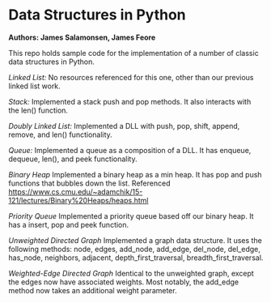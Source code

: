 # Data Structures in Python
**Authors: James Salamonsen, James Feore**

This repo holds sample code for the implementation of a number of classic data structures in Python.

*Linked List:*
No resources referenced for this one, other than our previous linked list work.

*Stack:*
Implemented a stack push and pop methods. It also interacts with the len() function.

*Doubly Linked List:*
Implemented a DLL with push, pop, shift, append, remove, and len() functionality.

*Queue:*
Implemented a queue as a composition of a DLL. It has enqueue, dequeue, len(), and peek functionality.

*Binary Heap*
Implemented a binary heap as a min heap. It has pop and push functions that bubbles down the list. Referenced https://www.cs.cmu.edu/~adamchik/15-121/lectures/Binary%20Heaps/heaps.html

*Priority Queue*
Implemented a priority queue based off our binary heap. It has a insert, pop and peek function.

*Unweighted Directed Graph*
Implemented a graph data structure.  It uses the following methods: node, edges, add_node, add_edge, del_node, del_edge, has_node, neighbors, adjacent, depth_first_traversal, breadth_first_traversal.

*Weighted-Edge Directed Graph*
Identical to the unweighted graph, except the edges now have associated weights. Most notably, the add_edge method now takes an additional weight parameter.